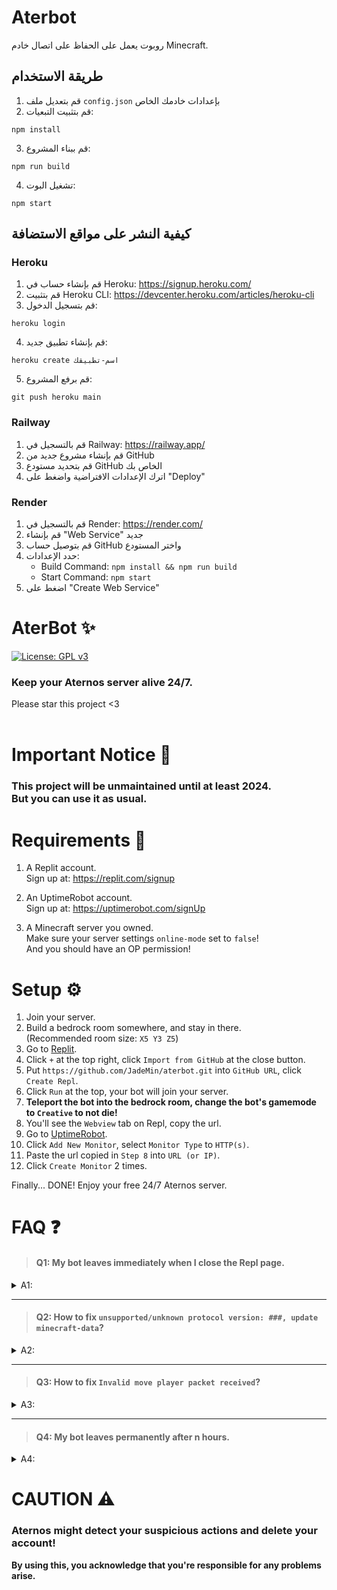 # Aterbot

روبوت يعمل على الحفاظ على اتصال خادم Minecraft.

## طريقة الاستخدام

1. قم بتعديل ملف `config.json` بإعدادات خادمك الخاص
2. قم بتثبيت التبعيات:
```
npm install
```
3. قم ببناء المشروع:
```
npm run build
```
4. تشغيل البوت:
```
npm start
```

## كيفية النشر على مواقع الاستضافة

### Heroku
1. قم بإنشاء حساب في Heroku: https://signup.heroku.com/
2. قم بتثبيت Heroku CLI: https://devcenter.heroku.com/articles/heroku-cli
3. قم بتسجيل الدخول:
```
heroku login
```
4. قم بإنشاء تطبيق جديد:
```
heroku create اسم-تطبيقك
```
5. قم برفع المشروع:
```
git push heroku main
```

### Railway
1. قم بالتسجيل في Railway: https://railway.app/
2. قم بإنشاء مشروع جديد من GitHub
3. قم بتحديد مستودع GitHub الخاص بك
4. اترك الإعدادات الافتراضية واضغط على "Deploy"

### Render
1. قم بالتسجيل في Render: https://render.com/
2. قم بإنشاء "Web Service" جديد
3. قم بتوصيل حساب GitHub واختر المستودع
4. حدد الإعدادات:
   - Build Command: `npm install && npm run build`
   - Start Command: `npm start`
5. اضغط على "Create Web Service"

# AterBot ✨  
[![License: GPL v3](https://img.shields.io/badge/License-GPLv3-blue.svg)](/LICENSE)  
### Keep your Aternos server alive 24/7.
Please star this project <3  
<br/>



# Important Notice 📢
### This project will be unmaintained until at least 2024.<br/>But you can use it as usual.



# Requirements 🎒
1. A Replit account.  
	Sign up at: https://replit.com/signup

2. An UptimeRobot account.  
	Sign up at: https://uptimerobot.com/signUp

3. A Minecraft server you owned.  
	Make sure your server settings ``online-mode`` set to ``false``!  
	And you should have an OP permission!



# Setup ⚙
1. Join your server.
2. Build a bedrock room somewhere, and stay in there.  
(Recommended room size: `X5 Y3 Z5`)
3. Go to [Replit](https://replit.com/).
4. Click `+` at the top right, click `Import from GitHub` at the close button.
5. Put `https://github.com/JadeMin/aterbot.git` into `GitHub URL`, click `Create Repl`.
6. Click `Run` at the top, your bot will join your server.  
7. **Teleport the bot into the bedrock room, change the bot's gamemode to `Creative` to not die!**
8. You'll see the `Webview` tab on Repl, copy the url.
10. Go to [UptimeRobot](https://uptimerobot.com/dashboard).
11. Click `Add New Monitor`, select `Monitor Type` to `HTTP(s)`.
12. Paste the url copied in `Step 8` into `URL (or IP)`.
13. Click `Create Monitor` 2 times.

Finally... DONE! Enjoy your free 24/7 Aternos server.



# FAQ ❓
> #### Q1: My bot leaves immediately when I close the Repl page.
<details><summary>A1:</summary>

Repl projects are automatically turned off when close the window, or after 5 minutes of inactivity.  
And UptimeRobot trying to wake it up in every 5 minutes.  
So you can just leave it even if it's not working for a while.  
</details>

<hr/>

> #### Q2: How to fix `unsupported/unknown protocol version: ###, update minecraft-data`?
<details><summary>A2:</summary>

This project is using the `mineflayer` module.  
**It may not supported on your server version yet.**  
I'm trying to periodically check for updates, so please be patient.
</details>

<hr/>

> #### Q3: How to fix `Invalid move player packet received`?
<details><summary>A3:</summary>

It seems your bot escaped from the bedrock room.    
So you have to wipe the playerdata in your server.  
1. Go to the management page of your Aternos server.
2. Click `Files` in the left section.
3. Delete the `world/playerdata/<UUID>.dat`, `<UUID>.dat_old` file. (the UUID is your bot's UUID)
4. Restart the bot.

**Lock the bot somewhere as soon as possible!**  
**And change the bot's gamemode to `Creative` to not die.**
</details>

<hr/>

> #### Q4: My bot leaves permanently after n hours.
<details><summary>A4:</summary>

Aternos automatically bans AFK players from your server.  
So just unban your bot, if it's banned.
</details>



# CAUTION ⚠
### Aternos might detect your suspicious actions and delete your account!  
**By using this, you acknowledge that you're responsible for any problems arise.**  